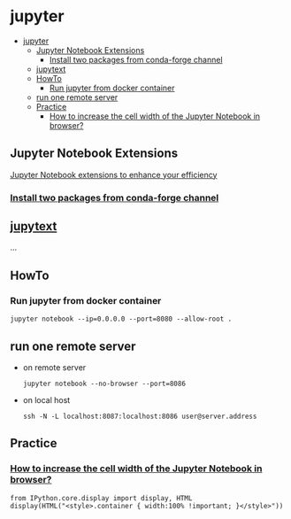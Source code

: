 # jupyter

- [jupyter](#jupyter)
  - [Jupyter Notebook Extensions](#jupyter-notebook-extensions)
    - [Install two packages from conda-forge channel](#install-two-packages-from-conda-forge-channel)
  - [jupytext](#jupytext)
  - [HowTo](#howto)
    - [Run jupyter from docker container](#run-jupyter-from-docker-container)
  - [run one remote server](#run-one-remote-server)
  - [Practice](#practice)
    - [How to increase the cell width of the Jupyter Notebook in browser?](#how-to-increase-the-cell-width-of-the-jupyter-notebook-in-browser)

## Jupyter Notebook Extensions

[Jupyter Notebook extensions to enhance your efficiency](https://www.endtoend.ai/blog/jupyter-notebook-extensions-to-enhance-your-efficiency/)

### [Install two packages from conda-forge channel](https://www.endtoend.ai/blog/jupyter-notebook-extensions-to-enhance-your-efficiency/)

## [jupytext](https://github.com/mwouts/jupytext)

...

## HowTo

### Run jupyter from docker container

    jupyter notebook --ip=0.0.0.0 --port=8080 --allow-root .

## run one remote server

- on remote server

      jupyter notebook --no-browser --port=8086

- on local host

      ssh -N -L localhost:8087:localhost:8086 user@server.address

## Practice

### [How to increase the cell width of the Jupyter Notebook in browser?](https://www.sneppets.com/python/how-to-increase-the-cell-width-of-the-jupyter-notebook-in-browser/)

    from IPython.core.display import display, HTML
    display(HTML("<style>.container { width:100% !important; }</style>"))

